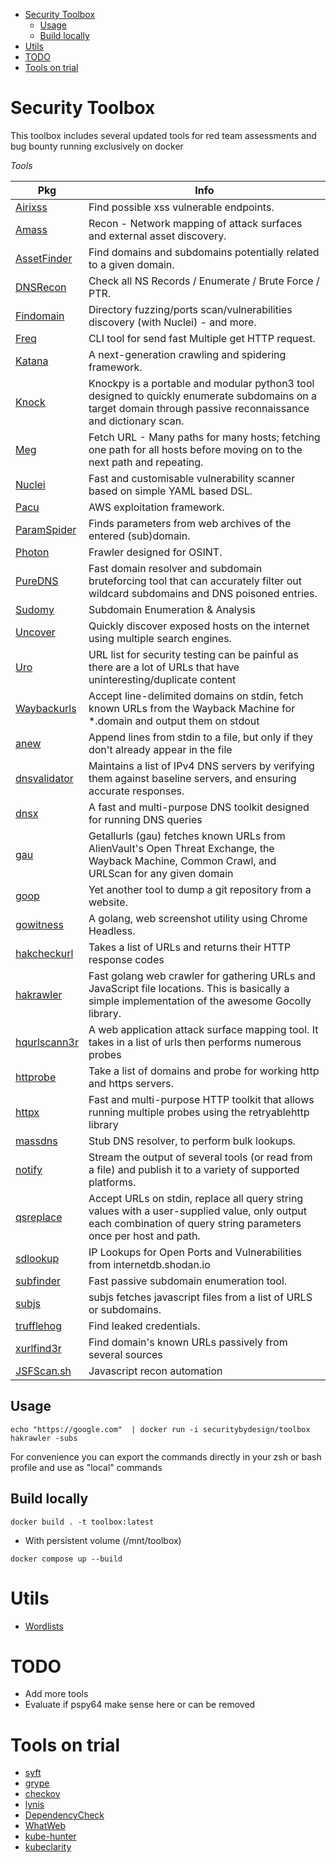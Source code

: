 - [Security Toolbox](#security-toolbox)
  - [Usage](#usage)
  - [Build locally](#build-locally)
- [Utils](#utils)
- [TODO](#todo)
- [Tools on trial](#tools-on-trial)


# Security Toolbox

This toolbox includes several updated tools for red team assessments and bug bounty running exclusively on docker

*Tools*

| Pkg                                                         | Info                                                                                                                                                              |
| ----------------------------------------------------------- | ----------------------------------------------------------------------------------------------------------------------------------------------------------------- |
| [Airixss](https://github.com/ferreiraklet/airixss)          | Find possible xss vulnerable endpoints.                                                                                                                           |
| [Amass](https://github.com/owasp-amass/amass)               | Recon - Network mapping of attack surfaces and external asset discovery.                                                                                          |
| [AssetFinder](https://github.com/tomnomnom/assetfinder)     | Find domains and subdomains potentially related to a given domain.                                                                                                |
| [DNSRecon](https://github.com/darkoperator/dnsrecon)        | Check all NS Records  /  Enumerate / Brute Force  / PTR.                                                                                                          |
| [Findomain](https://github.com/Findomain/Findomain)         | Directory fuzzing/ports scan/vulnerabilities discovery (with Nuclei) - and more.                                                                                  |
| [Freq](https://github.com/takshal/freq)                     | CLI tool for send fast Multiple get HTTP request.                                                                                                                 |
| [Katana](https://github.com/projectdiscovery/katana)        | A next-generation crawling and spidering framework.                                                                                                               |
| [Knock](https://github.com/guelfoweb/knock)                 | Knockpy is a portable and modular python3 tool designed to quickly enumerate subdomains on a target domain through passive reconnaissance and dictionary scan.    |
| [Meg](https://github.com/tomnomnom/meg)                     | Fetch URL  - Many paths for many hosts; fetching one path for all hosts before moving on to the next path and repeating.                                          |
| [Nuclei](https://github.com/projectdiscovery/nuclei/)       | Fast and customisable vulnerability scanner based on simple YAML based DSL.                                                                                       |
| [Pacu](https://github.com/RhinoSecurityLabs/pacu)           | AWS exploitation framework.                                                                                                                                       |
| [ParamSpider](https://github.com/devanshbatham/ParamSpider) | Finds parameters from web archives of the entered (sub)domain.                                                                                                    |
| [Photon](https://github.com/s0md3v/Photon)                  | Frawler designed for OSINT.                                                                                                                                       |
| [PureDNS](https://github.com/d3mondev/puredns/)             | Fast domain resolver and subdomain bruteforcing tool that can accurately filter out wildcard subdomains and DNS poisoned entries.                                 |
| [Sudomy](https://github.com/screetsec/Sudomy)               | Subdomain Enumeration & Analysis                                                                                                                                  |
| [Uncover](https://github.com/projectdiscovery/uncover)      | Quickly discover exposed hosts on the internet using multiple search engines.                                                                                     |
| [Uro](https://github.com/s0md3v/uro)                        | URL list for security testing can be painful as there are a lot of URLs that have uninteresting/duplicate content                                                 |
| [Waybackurls](https://github.com/tomnomnom/waybackurls)     | Accept line-delimited domains on stdin, fetch known URLs from the Wayback Machine for *.domain and output them on stdout                                          |
| [anew](https://github.com/tomnomnom/anew)                   | Append lines from stdin to a file, but only if they don't already appear in the file                                                                              |
| [dnsvalidator](https://github.com/vortexau/dnsvalidator)    | Maintains a list of IPv4 DNS servers by verifying them against baseline servers, and ensuring accurate responses.                                                 |
| [dnsx](https://github.com/projectdiscovery/dnsx)            | A fast and multi-purpose DNS toolkit designed for running DNS queries                                                                                             |
| [gau](https://github.com/lc/gau)                            | Getallurls (gau) fetches known URLs from AlienVault's Open Threat Exchange, the Wayback Machine, Common Crawl, and URLScan for any given domain                   |
| [goop](https://github.com/nyancrimew/goop)                  | Yet another tool to dump a git repository from a website.                                                                                                         |
| [gowitness](https://github.com/sensepost/gowitness)         | A golang, web screenshot utility using Chrome Headless.                                                                                                           |
| [hakcheckurl](https://github.com/hakluke/hakcheckurl)       | Takes a list of URLs and returns their HTTP response codes                                                                                                        |
| [hakrawler](https://github.com/hakluke/hakrawler)           | Fast golang web crawler for gathering URLs and JavaScript file locations. This is basically a simple implementation of the awesome Gocolly library.               |
| [hqurlscann3r](https://github.com/hueristiq/hqurlscann3r)   | A web application attack surface mapping tool. It takes in a list of urls then performs numerous probes                                                           |
| [httprobe](https://github.com/tomnomnom/httprobe)           | Take a list of domains and probe for working http and https servers.                                                                                              |
| [httpx](https://github.com/projectdiscovery/httpx)          | Fast and multi-purpose HTTP toolkit that allows running multiple probes using the retryablehttp library                                                           |
| [massdns](https://github.com/blechschmidt/massdns)          | Stub DNS resolver, to perform bulk lookups.                                                                                                                       |
| [notify](https://github.com/projectdiscovery/notify)        | Stream the output of several tools (or read from a file) and publish it to a variety of supported platforms.                                                      |
| [qsreplace](https://github.com/tomnomnom/qsreplace)         | Accept URLs on stdin, replace all query string values with a user-supplied value, only output each combination of query string parameters once per host and path. |
| [sdlookup](https://github.com/j3ssie/sdlookup)              | IP Lookups for Open Ports and Vulnerabilities from internetdb.shodan.io                                                                                           |
| [subfinder](https://github.com/projectdiscovery/subfinder)  | Fast passive subdomain enumeration tool.                                                                                                                          |
| [subjs](https://github.com/lc/subjs)                        | subjs fetches javascript files from a list of URLS or subdomains.                                                                                                 |
| [trufflehog](https://github.com/trufflesecurity/trufflehog) | Find leaked credentials.                                                                                                                                          |
| [xurlfind3r](https://github.com/hueristiq/xurlfind3r/)      | Find domain's known URLs passively from several sources                                                                                                           |
| [JSFScan.sh](https://github.com/KathanP19/JSFScan.sh)       | Javascript recon automation                                                                                                                                       |

## Usage

```
echo "https://google.com"  | docker run -i securitybydesign/toolbox hakrawler -subs
```

For convenience you can export the commands directly in your zsh or bash profile and use as "local" commands

## Build locally

```
docker build . -t toolbox:latest
```

- With persistent volume (/mnt/toolbox)
```
docker compose up --build
```

# Utils

- [Wordlists](https://github.com/insecurecodes/athenaeum#wordlists)

# TODO

- Add more tools
- Evaluate if pspy64 make sense here or can be removed

# Tools on trial

- [syft](https://github.com/anchore/syft)
- [grype](https://github.com/anchore/grype)
- [checkov](https://github.com/bridgecrewio/checkov)
- [lynis](https://github.com/CISOfy/lynis)
- [DependencyCheck](https://github.com/jeremylong/DependencyCheck)
- [WhatWeb](https://github.com/urbanadventurer/WhatWeb)
- [kube-hunter](https://github.com/aquasecurity/kube-hunter)
- [kubeclarity](https://github.com/openclarity/kubeclarity)